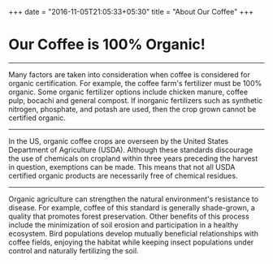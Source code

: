 +++
date = "2016-11-05T21:05:33+05:30"
title = "About Our Coffee"
+++
  # Our Coffee is 100% Organic!

   ----------


   Many factors are taken into consideration when coffee is considered for organic certification. For example, the coffee farm's fertilizer must be 100% organic. Some organic fertilizer options include chicken manure, coffee pulp, bocachi and general compost. If inorganic fertilizers such as synthetic nitrogen, phosphate, and potash are used, then the crop grown cannot be certified organic.

 ----------


  In the US, organic coffee crops are overseen by the United States Department of Agriculture (USDA). Although these standards discourage the use of chemicals on cropland within three years preceding the harvest in question, exemptions can be made. This means that not all USDA certified organic products are necessarily free of chemical residues.

   ----------


   Organic agriculture can strengthen the natural environment's resistance to disease. For example, coffee of this standard is generally shade-grown, a quality that promotes forest preservation. Other benefits of this process include the minimization of soil erosion and participation in a healthy ecosystem. Bird populations develop mutually beneficial relationships with coffee fields, enjoying the habitat while keeping insect populations under control and naturally fertilizing the soil.